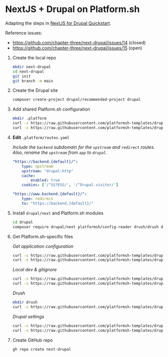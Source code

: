 # NextJS + Drupal on Platform.sh

Adapting the steps in [NextJS for Drupal Quickstart](https://next-drupal.org/docs/quick-start).

Reference issues:

- https://github.com/chapter-three/next-drupal/issues/14 (closed)
- https://github.com/chapter-three/next-drupal/issues/15 (open)

1. Create the local repo

    ```bash
    mkdir next-drupal
    cd next-drupal 
    git init
    git branch -m main
    ```

1. Create the Drupal site

    ```bash
    composer create-project drupal/recommended-project drupal
    ```

1. Add shared Platform.sh configuration

    ```bash
    mkdir .platform
    curl -s https://raw.githubusercontent.com/platformsh-templates/drupal9/master/.platform/routes.yaml  >> .platform/routes.yaml
    curl -s https://raw.githubusercontent.com/platformsh-templates/drupal9/master/.platform/services.yaml  >> .platform/services.yaml
    ```

1. **Edit** `.platform/routes.yaml`

    *Include the `backend` subdomain for the `upstream` and `redirect` routes. Also, rename the `upstream` from `app` to `drupal`*.

    ```yaml
    "https://backend.{default}/":
        type: upstream
        upstream: "drupal:http"
        cache:
            enabled: true
        cookies: ['/^SS?ESS/', '/^Drupal.visitor/']

    "https://www.backend.{default}/":
        type: redirect
        to: "https://backend.{default}/"
    ```

1. Install `drupal/next` and Platform.sh modules

    ```bash
    cd drupal
    composer require drupal/next platformsh/config-reader drush/drush drupal/redis
    ```

1. Get Platform.sh-specific files

    *Get application configuration*

    ```bash
    curl -s https://raw.githubusercontent.com/platformsh-templates/drupal9/master/.environment >> .environment
    curl -s https://raw.githubusercontent.com/platformsh-templates/drupal9/master/.platform.app.yaml >> .platform.app.yaml
    ```

    *Local dev & gitignore*
    ```bash
    curl -s https://raw.githubusercontent.com/platformsh-templates/drupal9/master/.gitignore >> .gitignore
    curl -s https://raw.githubusercontent.com/platformsh-templates/drupal9/master/.lando.upstream.yml >> .lando.upstream.yml
    ```
    
    *Drush*
    ```bash
    mkdir drush
    curl -s https://raw.githubusercontent.com/platformsh-templates/drupal9/master/drush/platformsh_generate_drush_yml.php >> drush/platformsh_generate_drush_yml.php
    ```

    *Drupal settings*
    ```bash
    curl -s https://raw.githubusercontent.com/platformsh-templates/drupal9/master/web/sites/default/settings.php >> web/sites/default/settings.php
    curl -s https://raw.githubusercontent.com/platformsh-templates/drupal9/master/web/sites/default/settings.platformsh.php >> web/sites/default/settings.platformsh.php
    ```

1. Create GitHub repo

    ```bash
    gh repo create next-drupal
    ```
